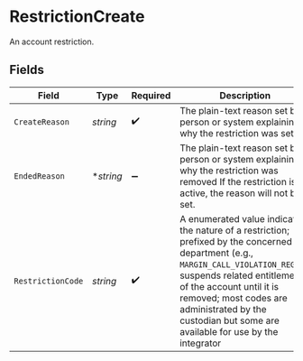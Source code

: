 # RestrictionCreate

An account restriction.


## Fields

| Field                                                                                                                                                                                                                                                                                                   | Type                                                                                                                                                                                                                                                                                                    | Required                                                                                                                                                                                                                                                                                                | Description                                                                                                                                                                                                                                                                                             | Example                                                                                                                                                                                                                                                                                                 |
| ------------------------------------------------------------------------------------------------------------------------------------------------------------------------------------------------------------------------------------------------------------------------------------------------------- | ------------------------------------------------------------------------------------------------------------------------------------------------------------------------------------------------------------------------------------------------------------------------------------------------------- | ------------------------------------------------------------------------------------------------------------------------------------------------------------------------------------------------------------------------------------------------------------------------------------------------------- | ------------------------------------------------------------------------------------------------------------------------------------------------------------------------------------------------------------------------------------------------------------------------------------------------------- | ------------------------------------------------------------------------------------------------------------------------------------------------------------------------------------------------------------------------------------------------------------------------------------------------------- |
| `CreateReason`                                                                                                                                                                                                                                                                                          | *string*                                                                                                                                                                                                                                                                                                | :heavy_check_mark:                                                                                                                                                                                                                                                                                      | The plain-text reason set by a person or system explaining why the restriction was set                                                                                                                                                                                                                  | Some reason for creating                                                                                                                                                                                                                                                                                |
| `EndedReason`                                                                                                                                                                                                                                                                                           | **string*                                                                                                                                                                                                                                                                                               | :heavy_minus_sign:                                                                                                                                                                                                                                                                                      | The plain-text reason set by a person or system explaining why the restriction was removed If the restriction is active, the reason will not be set.                                                                                                                                                    | Some reason for removing                                                                                                                                                                                                                                                                                |
| `RestrictionCode`                                                                                                                                                                                                                                                                                       | *string*                                                                                                                                                                                                                                                                                                | :heavy_check_mark:                                                                                                                                                                                                                                                                                      | A enumerated value indicating the nature of a restriction; prefixed by the concerned department (e.g., `MARGIN_CALL_VIOLATION_REG_T`); suspends related entitlements of the account until it is removed; most codes are administrated by the custodian but some are available for use by the integrator | MARGIN_CALL_VIOLATION_REG_T                                                                                                                                                                                                                                                                             |